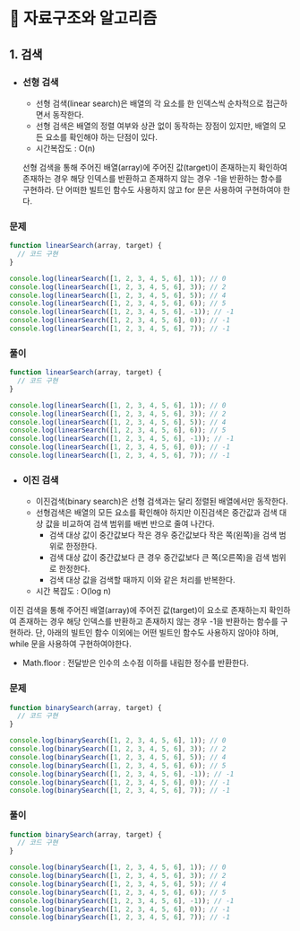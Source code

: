# 🎈 자료구조와 알고리즘

## 1. 검색

- ### 선형 검색

  - 선형 검색(linear search)은 배열의 각 요소를 한 인덱스씩 순차적으로 접근하면서 동작한다.
  - 선형 검색은 배열의 정렬 여부와 상관 없이 동작하는 장점이 있지만, 배열의 모든 요소를 확인해야 하는 단점이 있다.
  - 시간복잡도 : O(n)

  선형 검색을 통해 주어진 배열(array)에 주어진 값(target)이 존재하는지 확인하여 존재하는 경우 해당 인덱스를 반환하고 존재하지 않는 경우 -1을 반환하는 함수를 구현하라. 단 어떠한 빌트인 함수도 사용하지 않고 for 문은 사용하여 구현하여야 한다.

### 문제

```javascript
function linearSearch(array, target) {
  // 코드 구현
}

console.log(linearSearch([1, 2, 3, 4, 5, 6], 1)); // 0
console.log(linearSearch([1, 2, 3, 4, 5, 6], 3)); // 2
console.log(linearSearch([1, 2, 3, 4, 5, 6], 5)); // 4
console.log(linearSearch([1, 2, 3, 4, 5, 6], 6)); // 5
console.log(linearSearch([1, 2, 3, 4, 5, 6], -1)); // -1
console.log(linearSearch([1, 2, 3, 4, 5, 6], 0)); // -1
console.log(linearSearch([1, 2, 3, 4, 5, 6], 7)); // -1
```

### 풀이

```javascript
function linearSearch(array, target) {
  // 코드 구현
}

console.log(linearSearch([1, 2, 3, 4, 5, 6], 1)); // 0
console.log(linearSearch([1, 2, 3, 4, 5, 6], 3)); // 2
console.log(linearSearch([1, 2, 3, 4, 5, 6], 5)); // 4
console.log(linearSearch([1, 2, 3, 4, 5, 6], 6)); // 5
console.log(linearSearch([1, 2, 3, 4, 5, 6], -1)); // -1
console.log(linearSearch([1, 2, 3, 4, 5, 6], 0)); // -1
console.log(linearSearch([1, 2, 3, 4, 5, 6], 7)); // -1
```

- ### 이진 검색
  - 이진검색(binary search)은 선형 검색과는 달리 정렬된 배열에서만 동작한다.
  - 선형검색은 배열의 모든 요소를 확인해야 하지만 이진검색은 중간값과 검색 대상 값을 비교하여 검색 범위를 배번 반으로 줄여 나간다.
    - 검색 대상 값이 중간값보다 작은 경우 중간값보다 작은 쪽(왼쪽)을 검색 범위로 한정한다.
    - 검색 대상 값이 중간값보다 큰 경우 중간값보다 큰 쪽(오른쪽)을 검색 범위로 한정한다.
    - 검색 대상 값을 검색할 때까지 이와 같은 처리를 반복한다.
  - 시간 복잡도 : O(log n)

이진 검색을 통해 주어진 배열(array)에 주어진 값(target)이 요소로 존재하는지 확인하여 존재하는 경우 해당 인덱스를 반환하고 존재하지 않는 경우 -1을 반환하는 함수를 구현하라. 단, 아래의 빌트인 함수 이외에는 어떤 빌트인 함수도 사용하지 않아야 하며, while 문을 사용하여 구현하여야한다.

- Math.floor : 전달받은 인수의 소수점 이하를 내림한 정수를 반환한다.

### 문제

```javascript
function binarySearch(array, target) {
  // 코드 구현
}

console.log(binarySearch([1, 2, 3, 4, 5, 6], 1)); // 0
console.log(binarySearch([1, 2, 3, 4, 5, 6], 3)); // 2
console.log(binarySearch([1, 2, 3, 4, 5, 6], 5)); // 4
console.log(binarySearch([1, 2, 3, 4, 5, 6], 6)); // 5
console.log(binarySearch([1, 2, 3, 4, 5, 6], -1)); // -1
console.log(binarySearch([1, 2, 3, 4, 5, 6], 0)); // -1
console.log(binarySearch([1, 2, 3, 4, 5, 6], 7)); // -1
```

### 풀이

```javascript
function binarySearch(array, target) {
  // 코드 구현
}

console.log(binarySearch([1, 2, 3, 4, 5, 6], 1)); // 0
console.log(binarySearch([1, 2, 3, 4, 5, 6], 3)); // 2
console.log(binarySearch([1, 2, 3, 4, 5, 6], 5)); // 4
console.log(binarySearch([1, 2, 3, 4, 5, 6], 6)); // 5
console.log(binarySearch([1, 2, 3, 4, 5, 6], -1)); // -1
console.log(binarySearch([1, 2, 3, 4, 5, 6], 0)); // -1
console.log(binarySearch([1, 2, 3, 4, 5, 6], 7)); // -1
```
